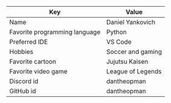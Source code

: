 | Key | Value |
| ---- | --- |
| Name | Daniel Yankovich |
| Favorite programming language | Python |
| Preferred IDE | VS Code |
| Hobbies | Soccer and gaming |
| Favorite cartoon | Jujutsu Kaisen |
| Favorite video game | League of Legends |
| Discord id | dantheopman |
| GitHub id | dantheopman |

